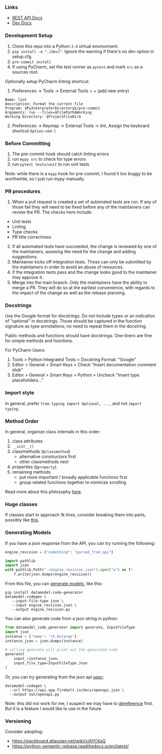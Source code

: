 ### Links

* [REST API Docs](https://docs.firebolt.io/integrations/connecting-via-rest-api)
* [Dev Docs](https://api.dev.firebolt.io/devDocs)

### Development Setup

1. Clone this repo into a Python `3.9` virtual environment.
1. `pip install -e ".[dev]"`. Ignore the warning if there's no dev option in setup.cfg.
1. `pre-commit install`
1. If using PyCharm, set the test runner as `pytest` and mark `src` as a sources root.

Optionally setup PyCharm linting shortcut:

1. Preferences -> Tools -> External Tools > + (add new entry)
```
Name: lint
Description: Format the current file
Program: $PyInterpreterDirectory$/pre-commit
Arguments: run --files=$FilePath$Working 
Working Directory: $ProjectFileDir$
```
2. Preferences -> Keymap -> External Tools -> lint, 
   Assign the keyboard shortcut `Option-cmd-l`

### Before Committing

1. The pre-commit hook should catch linting errors
2. run `mypy src` to check for type errors
3. run `pytest tests/unit` to run unit tests

Note: while there is a `mypy` hook for pre-commit, 
I found it too buggy to be worthwhile, so I just run mypy manually. 

### PR procedures

 1. When a pull request is created a set of automated tests are run. If any of those fail they will need to be fixed before any of the maintainers can review the PR. The checks here include:
 - Unit tests
 - Linting
 - Type checks
 - PR title correctness

2. If all automated tests have succeeded, the change is reviewed by one of the maintainers, assesing the need for the change and adding suggestions.
3. Maintainer kicks off integration tests. Those can only be submitted by the maintainers in order to avoid an abuse of resources.
4. If the integration tests pass and the change looks good to the maintainer they approve it.
5. Merge into the main branch. Only the maintainers have the ability to merge a PR. They will do so at the earliest convenience, with regards to the impact of the change as well as the release planning.

### Docstrings

Use the Google format for docstrings. Do not include types or an indication 
of "optional" in docstrings. Those should be captured in the function signature 
as type annotations; no need to repeat them in the docstring.

Public methods and functions should have docstrings. 
One-liners are fine for simple methods and functions.

For PyCharm Users:

1. Tools > Python Integrated Tools > Docstring Format: "Google"
2. Editor > General > Smart Keys > Check "Insert documentation comment stub"
3. Editor > General > Smart Keys > Python > Uncheck "Insert type placeholders..."

### Import style

In general, prefer `from typing import Optional, ...`, and not `import typing`.

### Method Order

In general, organize class internals in this order:

1. class attributes
2. `__init__()`
3. classmethods (`@classmethod`)
   * alternative constructors first
   * other classmethods next
4. properties (`@property`)
5. remaining methods 
   * put more important / broadly applicable functions first
   * group related functions together to minimize scrolling

Read more about this philosophy 
[here](https://softwareengineering.stackexchange.com/a/199317).

### Huge classes

If classes start to approach 1k lines, consider breaking them into parts, 
possibly like [this](https://stackoverflow.com/a/47562412).

### Generating Models

If you have a json response from the API, you can try running the following:
```python
engine_revision = {"something": "parsed_from_api"}

import pathlib
import json
with pathlib.Path("./engine_revision.json").open("w") as f:
    f.write(json.dumps(engine_revision))
```

From this file, you can [generate models](
https://pydantic-docs.helpmanual.io/datamodel_code_generator/), like this:
```shell
pip install datamodel-code-generator
datamodel-codegen \
   --input-file-type json \
   --input engine_revision.json \
   --output engine_revision.py
```

You can also generate code from a json string in python:
```python
from datamodel_code_generator import generate, InputFileType
import json
instance = {'name': 'r5.8xlarge'}
instance_json = json.dumps(instance)

# calling generate will print out the generated code
generate(
    input_=instance_json,
    input_file_type=InputFileType.Json
)
```

Or, you can try generating from the json api [spec](
https://api.app.firebolt.io/docs/openapi.json):
```shell
datamodel-codegen \
  --url https://api.app.firebolt.io/docs/openapi.json \
  --output out/openapi.py
```

Note: this did not work for me, I suspect we may have to [dereference](
https://github.com/koxudaxi/datamodel-code-generator/issues/500) first.
But it is a feature I would like to use in the future.

### Versioning

Consider adopting: 
 * https://packboard.atlassian.net/wiki/x/AYC6aQ
 * https://python-semantic-release.readthedocs.io/en/latest/
